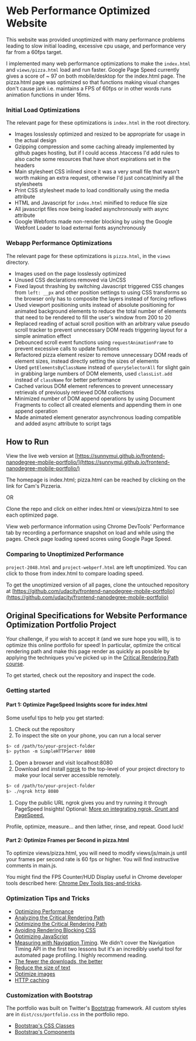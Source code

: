 # Web Performance Optimized Website

This website was provided unoptimized with many performance problems leading to slow initial loading, excessive cpu usage, and performance very far from a 60fps target.

I implemented many web performance optimizations to make the `index.html` and `views/pizza.html` load and run faster. Google Page Speed currently gives a score of ~ 97 on both mobile/desktop for the index.html page. The pizza.html page was optimized so that functions making visual changes don't cause jank i.e. maintains a FPS of 60fps or in other words runs animation functions in under 16ms.

### Initial Load Optimizations

The relevant page for these optimizations is `index.html` in the root directory.

* Images losslessly optimized and resized to be appropriate for usage in the actual design
* Gzipping compression and some caching already implemented by github pages hosting, but if I could access .htaccess I'd add rules to also cache some resources that have short expirations set in the headers
* Main stylesheet CSS inlined since it was a very small file that wasn't worth making an extra request, otherwise I'd just concat/minify all the stylesheets
* Print CSS stylesheet made to load conditionally using the media attribute
* HTML and Javascript for `index.html` minified to reduce file size
* All javascript files now being loaded asynchronously with async attribute
* Google Webfonts made non-render blocking by using the Google Webfont Loader to load external fonts asynchronously

### Webapp Performance Optimizations

The relevant page for these optimizations is `pizza.html`, in the `views` directory.

* Images used on the page losslessly optimized
* Unused CSS declarations removed via UnCSS
* Fixed layout thrashing by switching Javascript triggered CSS changes from `left: __px` and other position settings to using CSS transforms so the browser only has to composite the layers instead of forcing reflows
* Used viewport positioning units instead of absolute positioning for animated background elements to reduce the total number of elements that need to be rendered to fill the user's window from 200 to 20
* Replaced reading of actual scroll position with an arbitrary value pseudo scroll tracker to prevent unnecessary DOM reads triggering layout for a simple animation effect
* Debounced scroll event functions using `requestAnimationFrame` to prevent excessive calls to update functions
* Refactored pizza element resizer to remove unnecessary DOM reads of element sizes, instead directly setting the sizes of elements
* Used `getElementsByClassName` instead of `querySelectorAll` for slight gain in grabbing large numbers of DOM elements, used `classList.add` instead of `className` for better performance
* Cached various DOM element references to prevent unnecessary retrievals of previously retrieved DOM collections
* Minimized number of DOM append operations by using Document Fragments to collect all created elements and appending them in one append operation
* Made animated element generator asynchronous loading compatible and added async attribute to script tags

## How to Run

View the live web version at [https://sunnymui.github.io/frontend-nanodegree-mobile-portfolio/](https://sunnymui.github.io/frontend-nanodegree-mobile-portfolio/)

The homepage is index.html; pizza.html can be reached by clicking on the link for Cam's Pizzeria.

OR

Clone the repo and click on either index.html or views/pizza.html to see each optimized page.

View web performance information using Chrome DevTools' Performance tab by recording a performance snapshot on load and while using the pages. Check page loading speed scores using Google Page Speed.

### Comparing to Unoptimized Performance

`project-2048.html` and `project-webperf.html` are left unoptimized. You can click to those from index.html to compare loading speed.

To get the unoptimized version of all pages, clone the untouched repository at [https://github.com/udacity/frontend-nanodegree-mobile-portfolio](https://github.com/udacity/frontend-nanodegree-mobile-portfolio)

## Original Specifications for Website Performance Optimization Portfolio Project

Your challenge, if you wish to accept it (and we sure hope you will), is to optimize this online portfolio for speed! In particular, optimize the critical rendering path and make this page render as quickly as possible by applying the techniques you've picked up in the [Critical Rendering Path course](https://www.udacity.com/course/ud884).

To get started, check out the repository and inspect the code.

### Getting started

#### Part 1: Optimize PageSpeed Insights score for index.html

Some useful tips to help you get started:

1. Check out the repository
1. To inspect the site on your phone, you can run a local server

  ```bash
  $> cd /path/to/your-project-folder
  $> python -m SimpleHTTPServer 8080
  ```

1. Open a browser and visit localhost:8080
1. Download and install [ngrok](https://ngrok.com/) to the top-level of your project directory to make your local server accessible remotely.

  ``` bash
  $> cd /path/to/your-project-folder
  $> ./ngrok http 8080
  ```

1. Copy the public URL ngrok gives you and try running it through PageSpeed Insights! Optional: [More on integrating ngrok, Grunt and PageSpeed.](http://www.jamescryer.com/2014/06/12/grunt-pagespeed-and-ngrok-locally-testing/)

Profile, optimize, measure... and then lather, rinse, and repeat. Good luck!

#### Part 2: Optimize Frames per Second in pizza.html

To optimize views/pizza.html, you will need to modify views/js/main.js until your frames per second rate is 60 fps or higher. You will find instructive comments in main.js.

You might find the FPS Counter/HUD Display useful in Chrome developer tools described here: [Chrome Dev Tools tips-and-tricks](https://developer.chrome.com/devtools/docs/tips-and-tricks).

### Optimization Tips and Tricks
* [Optimizing Performance](https://developers.google.com/web/fundamentals/performance/ "web performance")
* [Analyzing the Critical Rendering Path](https://developers.google.com/web/fundamentals/performance/critical-rendering-path/analyzing-crp.html "analyzing crp")
* [Optimizing the Critical Rendering Path](https://developers.google.com/web/fundamentals/performance/critical-rendering-path/optimizing-critical-rendering-path.html "optimize the crp!")
* [Avoiding Rendering Blocking CSS](https://developers.google.com/web/fundamentals/performance/critical-rendering-path/render-blocking-css.html "render blocking css")
* [Optimizing JavaScript](https://developers.google.com/web/fundamentals/performance/critical-rendering-path/adding-interactivity-with-javascript.html "javascript")
* [Measuring with Navigation Timing](https://developers.google.com/web/fundamentals/performance/critical-rendering-path/measure-crp.html "nav timing api"). We didn't cover the Navigation Timing API in the first two lessons but it's an incredibly useful tool for automated page profiling. I highly recommend reading.
* <a href="https://developers.google.com/web/fundamentals/performance/optimizing-content-efficiency/eliminate-downloads.html">The fewer the downloads, the better</a>
* <a href="https://developers.google.com/web/fundamentals/performance/optimizing-content-efficiency/optimize-encoding-and-transfer.html">Reduce the size of text</a>
* <a href="https://developers.google.com/web/fundamentals/performance/optimizing-content-efficiency/image-optimization.html">Optimize images</a>
* <a href="https://developers.google.com/web/fundamentals/performance/optimizing-content-efficiency/http-caching.html">HTTP caching</a>

### Customization with Bootstrap
The portfolio was built on Twitter's <a href="http://getbootstrap.com/">Bootstrap</a> framework. All custom styles are in `dist/css/portfolio.css` in the portfolio repo.

* <a href="http://getbootstrap.com/css/">Bootstrap's CSS Classes</a>
* <a href="http://getbootstrap.com/components/">Bootstrap's Components</a>
